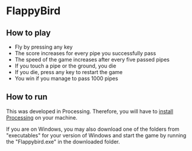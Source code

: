# FlappyBird

## How to play
* Fly by pressing any key
* The score increases for every pipe you successfully pass
* The speed of the game increases after every five passed pipes
* If you touch a pipe or the ground, you die
* If you die, press any key to restart the game
* You win if you manage to pass 1000 pipes

## How to run
This was developed in Processing. Therefore, you will have to [install Processing](https://processing.org/download/) on your machine.

If you are on Windows, you may also download one of the folders from "executables" for your version of Windows and start the game by running the "Flappybird.exe" in the downloaded folder.
